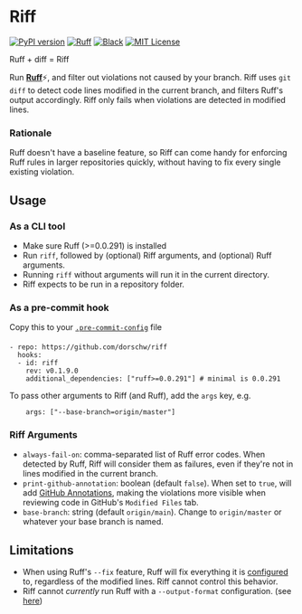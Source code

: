 
# Riff
[![PyPI version](https://badge.fury.io/py/riff.svg)](https://badge.fury.io/py/riff)
[![Ruff](https://img.shields.io/endpoint?url=https://raw.githubusercontent.com/charliermarsh/ruff/main/assets/badge/v1.json)](https://github.com/charliermarsh/ruff)
[![Black](https://img.shields.io/badge/code%20style-black-000000.svg)](https://github.com/psf/black)
[![MIT License](https://img.shields.io/badge/License-MIT-green.svg)](https://choosealicense.com/licenses/mit/)


Ruff + diff = Riff

Run [**Ruff**](https://ruff.rs)⚡, and filter out violations not caused by your branch.
Riff uses `git diff` to detect code lines modified in the current branch, and filters Ruff's output accordingly.
Riff only fails when violations are detected in modified lines.


### Rationale
Ruff doesn't have a baseline feature, so Riff can come handy for enforcing Ruff rules in larger repositories quickly, without having to fix every single existing violation.


## Usage

### As a CLI tool
* Make sure Ruff (>=0.0.291) is installed
* Run `riff`, followed by (optional) Riff arguments, and (optional) Ruff arguments.
* Running `riff` without arguments will run it in the current directory.
* Riff expects to be run in a repository folder.

### As a pre-commit hook

Copy this to your [`.pre-commit-config`](https://pre-commit.com/#plugins) file
####
```
- repo: https://github.com/dorschw/riff
  hooks:
  - id: riff
    rev: v0.1.9.0
    additional_dependencies: ["ruff>=0.0.291"] # minimal is 0.0.291
```

To pass other arguments to Riff (and Ruff), add the `args` key, e.g.
```
    args: ["--base-branch=origin/master"]
```

### Riff Arguments
* `always-fail-on`: comma-separated list of Ruff error codes. When detected by Ruff, Riff will consider them as failures, even if they're not in lines modified in the current branch.
* `print-github-annotation`: boolean (default `false`). When set to `true`, will add [GitHub Annotations](https://dailystuff.nl/blog/2023/extending-github-actions-with-annotations), making the violations more visible when reviewing code in GitHub's `Modified Files` tab.
* `base-branch`: string (default `origin/main`). Change to `origin/master` or whatever your base branch is named.

## Limitations
* When using Ruff's `--fix` feature, Ruff will fix everything it is [configured](https://beta.ruff.rs/docs/configuration/) to, regardless of the modified lines. Riff cannot control this behavior.
* Riff cannot _currently_ run Ruff with a `--output-format` configuration. (see [here](https://github.com/dorschw/riff/issues/9))
